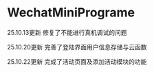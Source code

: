 # WechatMiniPrograme

25.10.13更新
修复了不能进行真机调试的问题

25.10.20更新
完善了登陆界面用户信息存储与云函数

25.10.22更新
完成了活动页面及添加活动模块的功能

